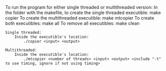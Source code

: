 To run the program for either single threaded or multithreaded version:
    In the folder with the makefile, to create the single threaded executible:
        make copier
    To create the multithreaded executible:
        make mtcopier
    To create both executibles:
        make all
    To remove all executibles:
        make clean

    Single threaded:
        Inside the executible's location:
            ./copier <input> <output>

    Multithreaded:
        Inside the executible's location:
            ./mtcopier <number of threads> <input> <output> <include "-t" to use timing, ignore if not using timing>